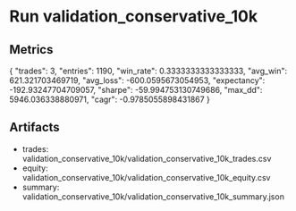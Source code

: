 # Run validation_conservative_10k

## Metrics
{
  "trades": 3,
  "entries": 1190,
  "win_rate": 0.3333333333333333,
  "avg_win": 621.321703469719,
  "avg_loss": -600.0595673054953,
  "expectancy": -192.93247704709057,
  "sharpe": -59.994753130749686,
  "max_dd": 5946.036338880971,
  "cagr": -0.9785055898431867
}

## Artifacts
- trades: validation_conservative_10k/validation_conservative_10k_trades.csv
- equity: validation_conservative_10k/validation_conservative_10k_equity.csv
- summary: validation_conservative_10k/validation_conservative_10k_summary.json